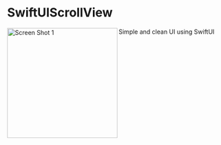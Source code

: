 # SwiftUIScrollView
Simple and clean UI using SwiftUI 
<img align="left" alt="Screen Shot 1" width="256px" src="https://user-images.githubusercontent.com/55524257/101365041-e6828600-3868-11eb-85e2-0e37e4dc2892.png" />
